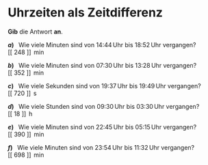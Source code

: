 <!--
version:  0.0.1

language: de

@style
input {
    text-align: center;
}

.flex-container {
    display: flex;
    flex-wrap: wrap;
    align-items: stretch;
    gap: 20px;
}

.flex-child {
    flex: 1;
    min-width: 350px;
    margin-right: 20px;
}

@media (max-width: 400px) {
    .flex-child {
        flex: 100%;
        margin-right: 0;
    }
}
@end

formula: \carry   \textcolor{red}{\scriptsize #1}
formula: \digit   \rlap{\carry{#1}}\phantom{#2}#2
formula: \permil  \text{‰}

import: https://raw.githubusercontent.com/LiaTemplates/Tikz-Jax/main/README.md

script: https://cdn.jsdelivr.net/gh/LiaTemplates/Tikz-Jax@main/dist/index.js


tags: Einheiten, Zeit, mittel, sehr niedrig, Angeben

comment: Wie viel Zeit ist vergangen? Gib sie an.

author: Martin Lommatzsch

-->




# Uhrzeiten als Zeitdifferenz

**Gib** die Antwort **an**.




<section class="flex-container">

<div class="flex-child">

__$a)\;\;$__ Wie viele Minuten sind von 14:44$\,$Uhr bis 18:52$\,$Uhr vergangen? \
[[  248  ]] $\,\text{min}$

</div>

<div class="flex-child">

__$b)\;\;$__ Wie viele Minuten sind von 07:30$\,$Uhr bis 13:28$\,$Uhr vergangen? \
[[  352  ]] $\,\text{min}$

</div>

<div class="flex-child">

__$c)\;\;$__ Wie viele Sekunden sind von 19:37$\,$Uhr bis 19:49$\,$Uhr vergangen? \
[[  720  ]] $\,\text{s}$

</div>

<div class="flex-child">

__$d)\;\;$__ Wie viele Stunden sind von 09:30$\,$Uhr bis 03:30$\,$Uhr vergangen? \
[[  18   ]] $\,\text{h}$

</div>

<div class="flex-child">

__$e)\;\;$__ Wie viele Minuten sind von 22:45$\,$Uhr bis 05:15$\,$Uhr vergangen? \
[[  390  ]] $\,\text{min}$

</div>

<div class="flex-child">

__$f)\;\;$__ Wie viele Minuten sind von 23:54$\,$Uhr bis 11:32$\,$Uhr vergangen? \
[[  698  ]] $\,\text{min}$

</div>


</section>





